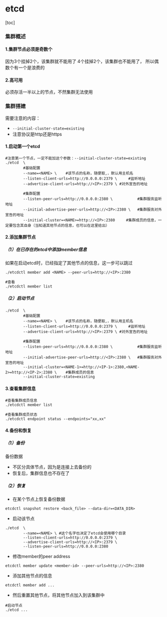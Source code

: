 # etcd

[toc]

### 集群概述

#### 1.集群节点必须是奇数个
因为3个挂掉2个，该集群就不能用了
4个挂掉2个，该集群也不能用了，
所以偶数个有一个是浪费的

#### 2.高可用
必须存活一半以上的节点，不然集群无法使用

### 集群搭建

需要注意的内容：
* `--initial-cluster-state=existing`
* 注意协议是http还是https
#### 1.启动第一个etcd
```shell
#注意第一个节点，一定不能加这个参数：--initial-cluster-state=existing
./etcd  \
        #基础配置
        --name=<NAME> \    #该节点的名称，随便取,，默认用主机名
        --listen-client-urls=http://0.0.0.0:2379 \     #监听地址
        --advertise-client-urls=http://<IP>:2379 \ #对外宣告的地址

        #集群配置
        --listen-peer-urls=http://0.0.0.0:2380 \           #集群服务监听地址
        --initial-advertise-peer-urls=http://<IP>:2380 \   #集群服务对外宣告的地址
        --initial-cluster=<NAME>=http://<IP>:2380     #集群成员的信息，一定要包含其自身（当知道其他节点的信息，也可以在这里给出）
```

#### 2.添加集群节点

##### （1）在已存在的etcd中添加member信息
如果在启动etcd时，已经指定了其他节点的信息，这一步可以跳过
```shell
./etcdctl member add <NAME> --peer-urls=http://<IP>:2380

#查看
./etcdctl member list
```

##### （2）启动节点
```shell
./etcd  \
        #基础配置
        --name=<NAME> \    #该节点的名称，随便取,，默认用主机名
        --listen-client-urls=http://0.0.0.0:2379 \     #监听地址
        --advertise-client-urls=http://<IP>:2379 \ #对外宣告的地址

        #集群配置
        --listen-peer-urls=http://0.0.0.0:2380 \           #集群服务监听地址
        --initial-advertise-peer-urls=http://<IP>:2380 \   #集群服务对外宣告的地址
        --initial-cluster=<NAME-1>=http://<IP-1>:2380,<NAME-2>=http://<IP-2>:2380 \    #集群成员的信息
        --initial-cluster-state=existing
```

#### 3.查看集群信息
```shell
#查看集群成员信息
./etcdctl member list

#查看集群成员状态
./etcdctl endpoint status --endpoints="xx,xx"
```

#### 4.备份和恢复

##### （1）备份
备份数据
* 不区分具体节点，因为是连接上去备份的
* 恢复后，集群信息也不存在了

##### （2）恢复

* 在某个节点上恢复备份数据
```shell
etcdctl snapshot restore <back_file> --data-dir=<DATA_DIR>
```

* 启动该节点
```shell
./etcd  \
        --name=<NAME> \ #这个名字也决定了etcd会使用哪个目录
        --listen-client-urls=http://0.0.0.0:2379 \    
        --advertise-client-urls=http://<IP>:2379 \
        --listen-peer-urls=http://0.0.0.0:2380
```

* 修改member的peer address
```shell
etcdctl member update <member-id> --peer-urls=http://<IP>:2380
```

* 添加其他节点的信息
```shell
etcdctl member add ...
```

* 然后重置其他节点，将其他节点加入到该集群中
```shell
#启动节点
./etcd ...
```
